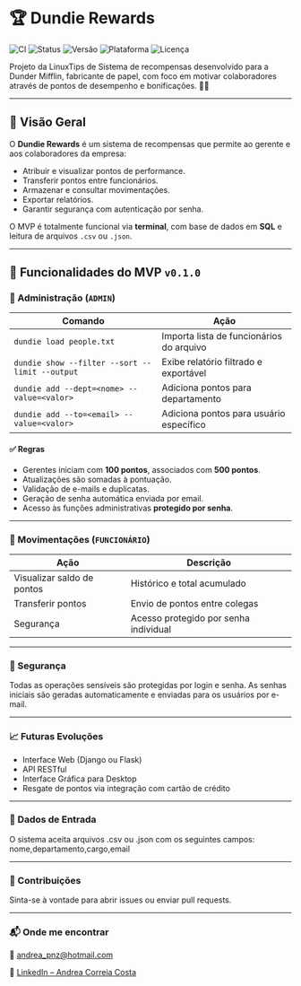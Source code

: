 # 🏆 Dundie Rewards
![CI](https://github.com/Andreapnz/dundie-rewards/actions/workflows/main.yml/badge.svg)
![Status](https://img.shields.io/badge/status-em%20desenvolvimento-yellow)
![Versão](https://img.shields.io/badge/version-0.1.0-blue)
![Plataforma](https://img.shields.io/badge/terminal-app-informational)
![Licença](https://img.shields.io/badge/license-MIT-green)

Projeto da LinuxTips de Sistema de recompensas desenvolvido para a Dunder Mifflin, fabricante de papel, com foco em motivar colaboradores através de pontos de desempenho e bonificações. 🧻✨

---

## 🚀 Visão Geral

O **Dundie Rewards** é um sistema de recompensas que permite ao gerente e aos colaboradores da empresa:

- Atribuir e visualizar pontos de performance.
- Transferir pontos entre funcionários.
- Armazenar e consultar movimentações.
- Exportar relatórios.
- Garantir segurança com autenticação por senha.

O MVP é totalmente funcional via **terminal**, com base de dados em **SQL** e leitura de arquivos `.csv` ou `.json`.

---

## 🎯 Funcionalidades do MVP `v0.1.0`

### 📁 Administração (`ADMIN`)

| Comando | Ação |
|--------|------|
| `dundie load people.txt` | Importa lista de funcionários do arquivo |
| `dundie show --filter --sort --limit --output` | Exibe relatório filtrado e exportável |
| `dundie add --dept=<nome> --value=<valor>` | Adiciona pontos para departamento |
| `dundie add --to=<email> --value=<valor>` | Adiciona pontos para usuário específico |

#### ✅ Regras
- Gerentes iniciam com **100 pontos**, associados com **500 pontos**.
- Atualizações são somadas à pontuação.
- Validação de e-mails e duplicatas.
- Geração de senha automática enviada por email.
- Acesso às funções administrativas **protegido por senha**.

---

### 👤 Movimentações (`FUNCIONÁRIO`)

| Ação | Descrição |
|------|-----------|
| Visualizar saldo de pontos | Histórico e total acumulado |
| Transferir pontos | Envio de pontos entre colegas |
| Segurança | Acesso protegido por senha individual |

---

### 🔐 Segurança
Todas as operações sensíveis são protegidas por login e senha. As senhas iniciais são geradas automaticamente e enviadas para os usuários por e-mail.

---
###  📈 Futuras Evoluções
 - Interface Web (Django ou Flask)
 - API RESTful
 - Interface Gráfica para Desktop
 - Resgate de pontos via integração com cartão de crédito

--- 
### 📁 Dados de Entrada
O sistema aceita arquivos .csv ou .json com os seguintes campos:
nome,departamento,cargo,email

---
### 🤝 Contribuições
Sinta-se à vontade para abrir issues ou enviar pull requests.

---
 
### 📬 Onde me encontrar
📧 [andrea_pnz@hotmail.com](mailto:andrea_pnz@hotmail.com)

🔗 [LinkedIn – Andrea Correia Costa](https://www.linkedin.com/in/andrea-correia-costa/)



